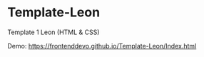 # Template-Leon
Template 1 Leon (HTML &amp; CSS)


Demo: https://frontenddevo.github.io/Template-Leon/Index.html
